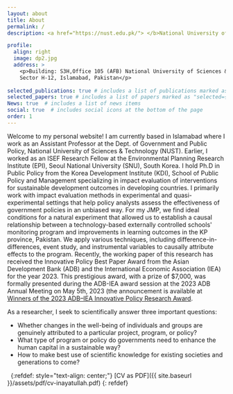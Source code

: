 ```yaml
---
layout: about
title: About
permalink: /
description: <a href="https://nust.edu.pk/"> </b>National University of Sciences & Technology </b></a>. 

profile:
  align: right
  image: dp2.jpg
  address: >
    <p>Building: S3H,Office 105 (AFB) National University of Sciences & Technology (NUST)
    Sector H-12, Islamabad, Pakistan</p>
    
selected_publications: true # includes a list of publications marked as "selected={true}"
selected_papers: true # includes a list of papers marked as "selected={true}"
News: true  # includes a list of news items
social: true  # includes social icons at the bottom of the page
order: 1
---                         
```

Welcome to my personal website!
I am currently based in Islamabad where I work as an Assistant Professor at the Dept. of Government and Public Policy, National University of Sciences & Technology (NUST). Earlier, I worked as an ISEF Research Fellow at the Environmental Planning Research Institute (EPI), Seoul National University (SNU), South Korea. I hold Ph.D in Public Policy from the Korea Development Institute (KDI), School of Public Policy and Management specializing in impact evaluation of  interventions for sustainable development outcomes in developing countries. 
I primarily work with impact evaluation methods in experimental and quasi-experimental settings that help policy analysts assess the effectiveness of government policies in an unbiased way. For my JMP, we find ideal conditions for a natural experiment that allowed us to establish a causal relationship between a technology-based externally controlled schools' monitoring program and improvements in learning outcomes in the KP province, Pakistan. We apply various techniques, including difference-in-differences, event study, and instrumental variables to causally attribute effects to the program. Recently, the working paper of this research has received the Innovative Policy Best Paper Award from the Asian Development Bank (ADB) and the International Economic Association (IEA) for the year 2023. This prestigious award, with a prize of $7,000, was formally presented during the ADB-IEA award session at the 2023 ADB Annual Meeting on May 5th, 2023 (the announcement is available at <a href="https://events.development.asia/learning-events/winners-2023-adb-iea-innovative-policy-research-award"> Winners of the 2023 ADB–IEA Innovative Policy Research Award</a>.

As a researcher, I seek to scientifically answer three important questions: 

* Whether changes in the well-being of individuals and groups are genuinely attributed to a particular project, program, or policy?
* What type of program or policy do governments need to enhance the human capital in a sustainable way? 
* How to make best use of scientific knowledge for existing societies and generations to come?  
  
&nbsp;
{:refdef: style="text-align: center;"}
[CV as PDF]({{ site.baseurl }}/assets/pdf/cv-inayatullah.pdf) 
{: refdef}
&nbsp;
